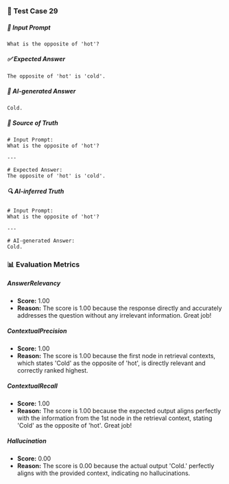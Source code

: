 ### 🧪 Test Case 29

##### 🧾 Input Prompt
```text
What is the opposite of 'hot'?
```
##### ✅ Expected Answer
```text
The opposite of 'hot' is 'cold'.
```
##### 🤖 AI-generated Answer
```text
Cold.
```
##### 📘 Source of Truth
```text
# Input Prompt:
What is the opposite of 'hot'?

---

# Expected Answer:
The opposite of 'hot' is 'cold'.
```
##### 🔍 AI-inferred Truth
```text
# Input Prompt:
What is the opposite of 'hot'?

---

# AI-generated Answer:
Cold.
```
### 📊 Evaluation Metrics

##### AnswerRelevancy
- **Score:** 1.00
- **Reason:** The score is 1.00 because the response directly and accurately addresses the question without any irrelevant information. Great job!

##### ContextualPrecision
- **Score:** 1.00
- **Reason:** The score is 1.00 because the first node in retrieval contexts, which states 'Cold' as the opposite of 'hot', is directly relevant and correctly ranked highest.

##### ContextualRecall
- **Score:** 1.00
- **Reason:** The score is 1.00 because the expected output aligns perfectly with the information from the 1st node in the retrieval context, stating 'Cold' as the opposite of 'hot'. Great job!

##### Hallucination
- **Score:** 0.00
- **Reason:** The score is 0.00 because the actual output 'Cold.' perfectly aligns with the provided context, indicating no hallucinations.

